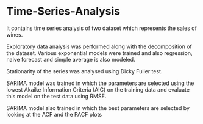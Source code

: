 # Time-Series-Analysis
It contains time series analysis of two dataset which represents the sales of wines. 

Exploratory data analysis was performed along with the decomposition of the dataset. Various exponential models were trained and also regression, naive forecast and simple average is also modeled.

Stationarity of the series was analysed using Dicky Fuller test.

SARIMA model was trained in which the parameters are selected using the lowest Akaike Information Criteria (AIC) on the training data and evaluate this model on the test data using RMSE.

SARIMA model also trained in which the best parameters are selected by looking at the ACF and the PACF plots
